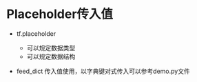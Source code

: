 # Placeholder传入值

* tf.placeholder
    
  * 可以规定数据类型
  * 可以规定数据结构

* feed_dict 传入值使用，以字典键对式传入可以参考demo.py文件

